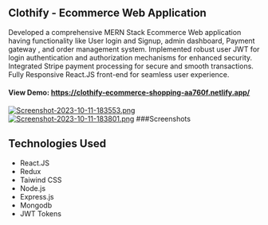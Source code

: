 ## Clothify - Ecommerce Web Application
Developed a comprehensive MERN Stack Ecommerce Web application having functionality like User login and
Signup, admin dashboard, Payment gateway , and order management system.
Implemented robust user JWT for login authentication and authorization mechanisms for enhanced security.
Integrated Stripe payment processing for secure and smooth transactions.
Fully Responsive React.JS front-end for seamless user experience.


#### View Demo: https://clothify-ecommerce-shopping-aa760f.netlify.app/
[![Screenshot-2023-10-11-183553.png](https://i.postimg.cc/jS1MhRGh/Screenshot-2023-10-11-183553.png)](https://postimg.cc/HrQ0Y1WJ)
[![Screenshot-2023-10-11-183801.png](https://i.postimg.cc/GtN45Sr6/Screenshot-2023-10-11-183801.png)](https://postimg.cc/0KY56nzC)
###Screenshots

## Technologies Used
- React.JS
- Redux
- Taiwind CSS
- Node.js
- Express.js
- Mongodb
- JWT Tokens
